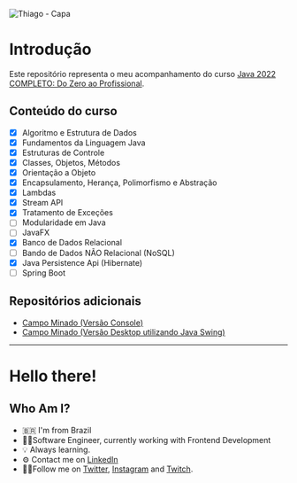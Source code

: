 ![Thiago - Capa](https://user-images.githubusercontent.com/9437391/153274659-915c4df9-0032-4757-a9a2-6a85107c276b.png)

# Introdução

Este repositório representa o meu acompanhamento do curso [Java 2022 COMPLETO: Do Zero ao Profissional](https://www.udemy.com/course/fundamentos-de-programacao-com-java).

## Conteúdo do curso

- [x] Algoritmo e Estrutura de Dados
- [x] Fundamentos da Linguagem Java
- [x] Estruturas de Controle
- [x] Classes, Objetos, Métodos
- [x] Orientação a Objeto
- [x] Encapsulamento, Herança, Polimorfismo e Abstração
- [x] Lambdas
- [x] Stream API
- [x] Tratamento de Exceções
- [ ] Modularidade em Java
- [ ] JavaFX
- [x] Banco de Dados Relacional
- [ ] Bando de Dados NÃO Relacional (NoSQL)
- [x] Java Persistence Api (Hibernate)
- [ ] Spring Boot

## Repositórios adicionais

- [Campo Minado (Versão Console)](https://github.com/thiagoleet/java-mine-sweeper-console)
- [Campo Minado (Versão Desktop utilizando Java Swing)](https://github.com/thiagoleet/java-mine-sweeper-swing)

---

# Hello there!

## Who Am I?

- 🇧🇷 I'm from Brazil
- 👨‍💻Software Engineer, currently working with Frontend Development
- 💡 Always learning.
- ⚙️ Contact me on [LinkedIn](https://www.linkedin.com/in/thiagofmleite/)
- 🚶‍♂️Follow me on [Twitter](https://twitter.com/thiagoleite), [Instagram](https://instagram.com/thiagoleet) and [Twitch](https://twitch.tv/thiagoleet).

